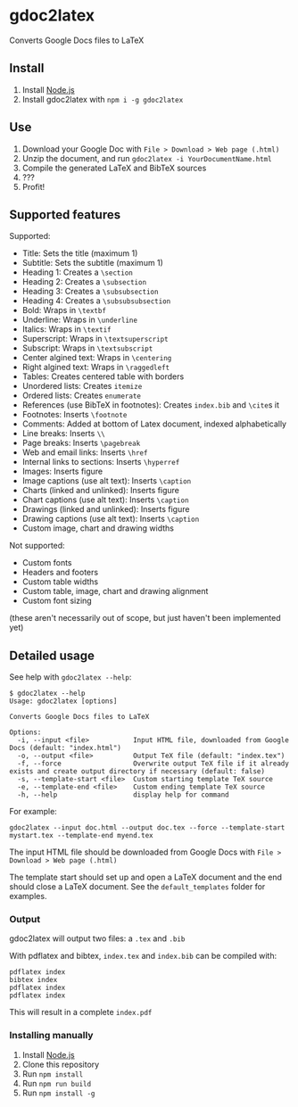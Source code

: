 # gdoc2latex

Converts Google Docs files to LaTeX

## Install

1. Install [Node.js](https://nodejs.org/en/)
2. Install gdoc2latex with `npm i -g gdoc2latex`

## Use

1. Download your Google Doc with `File > Download > Web page (.html)`
2. Unzip the document, and run `gdoc2latex -i YourDocumentName.html`
3. Compile the generated LaTeX and BibTeX sources
4. ???
5. Profit!


## Supported features

Supported:

- Title: Sets the title (maximum 1)
- Subtitle: Sets the subtitle (maximum 1)
- Heading 1: Creates a `\section`
- Heading 2: Creates a `\subsection`
- Heading 3: Creates a `\subsubsection`
- Heading 4: Creates a `\subsubsubsection`
- Bold: Wraps in `\textbf`
- Underline: Wraps in `\underline`
- Italics: Wraps in `\textif`
- Superscript: Wraps in `\textsuperscript`
- Subscript: Wraps in `\textsubscript`
- Center algined text: Wraps in `\centering`
- Right algined text: Wraps in `\raggedleft`
- Tables: Creates centered table with borders
- Unordered lists: Creates `itemize`
- Ordered lists: Creates `enumerate`
- References (use BibTeX in footnotes): Creates `index.bib` and `\cite`s it
- Footnotes: Inserts `\footnote`
- Comments: Added at bottom of Latex document, indexed alphabetically
- Line breaks: Inserts `\\`
- Page breaks: Inserts `\pagebreak`
- Web and email links: Inserts `\href`
- Internal links to sections: Inserts `\hyperref`
- Images: Inserts figure
- Image captions (use alt text): Inserts `\caption`
- Charts (linked and unlinked): Inserts figure
- Chart captions (use alt text): Inserts `\caption`
- Drawings (linked and unlinked): Inserts figure
- Drawing captions (use alt text): Inserts `\caption`
- Custom image, chart and drawing widths

Not supported:

- Custom fonts
- Headers and footers
- Custom table widths
- Custom table, image, chart and drawing alignment
- Custom font sizing

(these aren't necessarily out of scope, but just haven't been implemented yet)

## Detailed usage

See help with `gdoc2latex --help`:

```
$ gdoc2latex --help
Usage: gdoc2latex [options]

Converts Google Docs files to LaTeX

Options:
  -i, --input <file>           Input HTML file, downloaded from Google Docs (default: "index.html")
  -o, --output <file>          Output TeX file (default: "index.tex")
  -f, --force                  Overwrite output TeX file if it already exists and create output directory if necessary (default: false)
  -s, --template-start <file>  Custom starting template TeX source
  -e, --template-end <file>    Custom ending template TeX source
  -h, --help                   display help for command
```

For example:

```
gdoc2latex --input doc.html --output doc.tex --force --template-start mystart.tex --template-end myend.tex
```

The input HTML file should be downloaded from Google Docs with `File > Download > Web page (.html)`

The template start should set up and open a LaTeX document and the end should close a LaTeX document. See the `default_templates` folder for examples.

### Output

gdoc2latex will output two files: a `.tex` and `.bib`

With pdflatex and bibtex, `index.tex` and `index.bib` can be compiled with:

```
pdflatex index
bibtex index
pdflatex index
pdflatex index
```

This will result in a complete `index.pdf`

### Installing manually

1. Install [Node.js](https://nodejs.org/en/)
2. Clone this repository
3. Run `npm install`
4. Run `npm run build`
5. Run `npm install -g`
